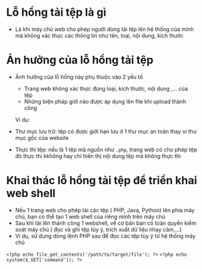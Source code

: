 # Lỗ hổng tải tệp là gì

- Là khi máy chủ web cho phép người dùng tải tệp lên hệ thống của mình mà không xác thực các thông tin như tên, loại, nội dung, kích thước

# Ản hưởng của lỗ hổng tải tệp

- Ảnh hưởng của lỗ hổng này phụ thuộc vào 2 yếu tố
  - Trang web không xác thực đúng loại, kích thước, nội dung ,... của tệp
  - Những biện pháp giới  nào được áp dụng lên file khi upload thành công
 
  Ví dụ:
- Thư mục lưu trữ: tệp có được giới hạn lưu ở 1 thư mục an toàn thay vi thư mục gốc của website
- Thực thi tệp: nếu là 1 tệp mã nguồn như `.php`, trang web có cho phép tệp đó thực thi kkhông hay chỉ hiển thị nội dung tệp mà không thực thi

 # Khai thác lỗ hổng tải tệp để triển khai web shell 

 - Nếu 1 trang web cho phép tải các tệp ( PHP, Java, Python) lên phía máy chủ, bạn có thể tạo 1 web shell của riêng mình trên máy chủ
 - Sau khi tải lên thành công 1 webshell, về cơ bản bạn có toàn quyền kiểm soát máy chủ ( đọc và ghi tệp tùy ý, trích xuất dữ liệu nhạy cảm,...)
 - Ví dụ, sử dụng dòng lệnh PHP sau để đọc các tệp tùy ý từ hệ thống máy chủ

`<?php echo file_get_contents('/path/to/target/file'); ?>`
`<?php echo system($_GET['command']); ?>`
